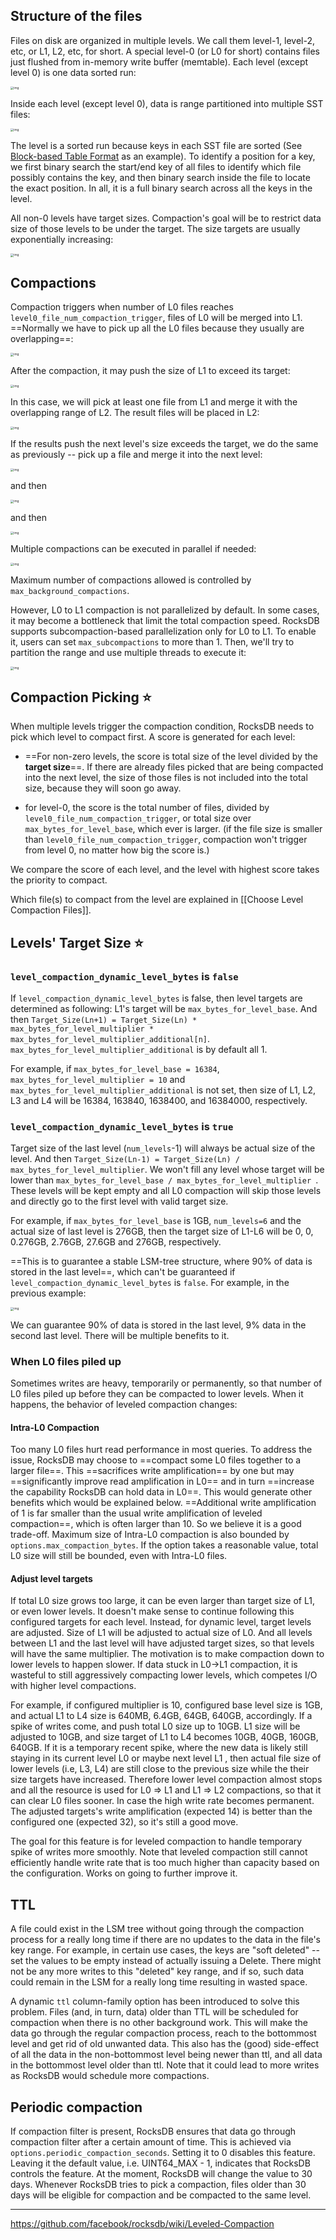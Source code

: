 ## Structure of the files
Files on disk are organized in multiple levels. We call them level-1, level-2, etc, or L1, L2, etc, for short. A special level-0 (or L0 for short) contains files just flushed from in-memory write buffer (memtable). Each level (except level 0) is one data sorted run:

<img src="https://littleneko.oss-cn-beijing.aliyuncs.com/img/level_structure.png" alt="img" style="zoom: 33%;" />

Inside each level (except level 0), data is range partitioned into multiple SST files:

<img src="https://littleneko.oss-cn-beijing.aliyuncs.com/img/level_files.png" alt="img" style="zoom:33%;" />

The level is a sorted run because keys in each SST file are sorted (See [Block-based Table Format](https://github.com/facebook/rocksdb/wiki/Rocksdb-BlockBasedTable-Format) as an example). To identify a position for a key, we first binary search the start/end key of all files to identify which file possibly contains the key, and then binary search inside the file to locate the exact position. In all, it is a full binary search across all the keys in the level.

All non-0 levels have target sizes. Compaction's goal will be to restrict data size of those levels to be under the target. The size targets are usually exponentially increasing:

<img src="https://littleneko.oss-cn-beijing.aliyuncs.com/img/level_targets.png" alt="img" style="zoom:33%;" />

## Compactions
Compaction triggers when number of L0 files reaches `level0_file_num_compaction_trigger`, files of L0 will be merged into L1. ==Normally we have to pick up all the L0 files because they usually are overlapping==:

<img src="https://littleneko.oss-cn-beijing.aliyuncs.com/img/pre_l0_compaction.png" alt="img" style="zoom:33%;" />

After the compaction, it may push the size of L1 to exceed its target:

<img src="https://littleneko.oss-cn-beijing.aliyuncs.com/img/post_l0_compaction.png" alt="img" style="zoom:33%;" />

In this case, we will pick at least one file from L1 and merge it with the overlapping range of L2. The result files will be placed in L2:

<img src="https://littleneko.oss-cn-beijing.aliyuncs.com/img/pre_l1_compaction.png" alt="img" style="zoom:33%;" />

If the results push the next level's size exceeds the target, we do the same as previously -- pick up a file and merge it into the next level:

<img src="https://littleneko.oss-cn-beijing.aliyuncs.com/img/post_l1_compaction.png" alt="img" style="zoom:33%;" />

and then

<img src="https://littleneko.oss-cn-beijing.aliyuncs.com/img/pre_l2_compaction.png" alt="img" style="zoom:33%;" />

and then

<img src="https://littleneko.oss-cn-beijing.aliyuncs.com/img/post_l2_compaction.png" alt="img" style="zoom:33%;" />

Multiple compactions can be executed in parallel if needed:

<img src="https://littleneko.oss-cn-beijing.aliyuncs.com/img/multi_thread_compaction.png" alt="img" style="zoom:33%;" />

Maximum number of compactions allowed is controlled by `max_background_compactions`.

However, L0 to L1 compaction is not parallelized by default. In some cases, it may become a bottleneck that limit the total compaction speed. RocksDB supports subcompaction-based parallelization only for L0 to L1. To enable it, users can set `max_subcompactions` to more than 1. Then, we'll try to partition the range and use multiple threads to execute it:

<img src="https://littleneko.oss-cn-beijing.aliyuncs.com/img/subcompaction.png" alt="img" style="zoom:33%;" />

## Compaction Picking ⭐️
When multiple levels trigger the compaction condition, RocksDB needs to pick which level to compact first. A score is generated for each level:

* ==For non-zero levels, the score is total size of the level divided by the **target size**==. If there are already files picked that are being compacted into the next level, the size of those files is not included into the total size, because they will soon go away.

* for level-0, the score is the total number of files, divided by `level0_file_num_compaction_trigger`, or total size over `max_bytes_for_level_base`, which ever is larger. (if the file size is smaller than `level0_file_num_compaction_trigger`, compaction won't trigger from level 0, no matter how big the score is.)

We compare the score of each level, and the level with highest score takes the priority to compact.

Which file(s) to compact from the level are explained in [[Choose Level Compaction Files]].

## Levels' Target Size ⭐️
### `level_compaction_dynamic_level_bytes` is `false`
If `level_compaction_dynamic_level_bytes` is false, then level targets are determined as following: L1's target will be `max_bytes_for_level_base`. And then `Target_Size(Ln+1) = Target_Size(Ln) * max_bytes_for_level_multiplier * max_bytes_for_level_multiplier_additional[n]`. `max_bytes_for_level_multiplier_additional` is by default all 1.

For example, if `max_bytes_for_level_base = 16384`, `max_bytes_for_level_multiplier = 10` and `max_bytes_for_level_multiplier_additional` is not set, then size of L1, L2, L3 and L4 will be 16384, 163840, 1638400, and 16384000, respectively.  

### `level_compaction_dynamic_level_bytes` is `true`
Target size of the last level (`num_levels`-1) will always be actual size of the level. And then `Target_Size(Ln-1) = Target_Size(Ln) / max_bytes_for_level_multiplier`. We won't fill any level whose target will be lower than `max_bytes_for_level_base / max_bytes_for_level_multiplier `. These levels will be kept empty and all L0 compaction will skip those levels and directly go to the first level with valid target size.

For example, if `max_bytes_for_level_base` is 1GB, `num_levels=6` and the actual size of last level is 276GB, then the target size of L1-L6 will be 0, 0, 0.276GB, 2.76GB, 27.6GB and 276GB, respectively.

==This is to guarantee a stable LSM-tree structure, where 90% of data is stored in the last level==, which can't be guaranteed if `level_compaction_dynamic_level_bytes` is `false`. For example, in the previous example:

<img src="https://littleneko.oss-cn-beijing.aliyuncs.com/img/dynamic_level.png" alt="img" style="zoom:33%;" />

We can guarantee 90% of data is stored in the last level, 9% data in the second last level. There will be multiple benefits to it. 

### When L0 files piled up
Sometimes writes are heavy, temporarily or permanently, so that number of L0 files piled up before they can be compacted to lower levels. When it happens, the behavior of leveled compaction changes:
#### Intra-L0 Compaction
Too many L0 files hurt read performance in most queries. To address the issue, RocksDB may choose to ==compact some L0 files together to a larger file==. This ==sacrifices write amplification== by one but may ==significantly improve read amplification in L0== and in turn ==increase the capability RocksDB can hold data in L0==. This would generate other benefits which would be explained below. ==Additional write amplification of 1 is far smaller than the usual write amplification of leveled compaction==, which is often larger than 10. So we believe it is a good trade-off.
Maximum size of Intra-L0 compaction is also bounded by `options.max_compaction_bytes`. If the option takes a reasonable value, total L0 size will still be bounded, even with Intra-L0 files.

#### Adjust level targets
If total L0 size grows too large, it can be even larger than target size of L1, or even lower levels. It doesn't make sense to continue following this configured targets for each level. Instead, for dynamic level, target levels are adjusted. Size of L1 will be adjusted to actual size of L0. And all levels between L1 and the last level will have adjusted target sizes, so that levels will have the same multiplier. The motivation is to make compaction down to lower levels to happen slower. If data stuck in L0->L1 compaction, it is wasteful to still aggressively compacting lower levels, which competes I/O with higher level compactions.

For example, if configured multiplier is 10, configured base level size is 1GB, and actual L1 to L4 size is 640MB, 6.4GB, 64GB, 640GB, accordingly. If a spike of writes come, and push total L0 size up to 10GB. L1 size will be adjusted to 10GB, and size target of L1 to L4 becomes 10GB, 40GB, 160GB, 640GB. If it is a temporary recent spike, where the new data is likely still staying in its current level L0 or maybe next level L1 , then actual file size of lower levels (i.e, L3, L4) are still close to the previous size while the their size targets have increased. Therefore lower level compaction almost stops and all the resource is used for L0 => L1 and L1 => L2 compactions, so that it can clear L0 files sooner. In case the high write rate becomes permanent. The adjusted targets's write amplification (expected 14) is better than the configured one (expected 32), so it's still a good move.

The goal for this feature is for leveled compaction to handle temporary spike of writes more smoothly. Note that leveled compaction still cannot efficiently handle write rate that is too much higher than capacity based on the configuration. Works on going to further improve it.

## TTL
A file could exist in the LSM tree without going through the compaction process for a really long time if there are no updates to the data in the file's key range. For example, in certain use cases, the keys are "soft deleted" -- set the values to be empty instead of actually issuing a Delete. There might not be any more writes to this "deleted" key range, and if so, such data could remain in the LSM for a really long time resulting in wasted space.

A dynamic `ttl` column-family option has been introduced to solve this problem. Files (and, in turn, data) older than TTL will be scheduled for compaction when there is no other background work. This will make the data go through the regular compaction process, reach to the bottommost level and get rid of old unwanted data.
This also has the (good) side-effect of all the data in the non-bottommost level being newer than ttl, and all data in the bottommost level older than ttl. Note that it could lead to more writes as RocksDB would schedule more compactions.

## Periodic compaction
If compaction filter is present, RocksDB ensures that data go through compaction filter after a certain amount of time. This is achieved via `options.periodic_compaction_seconds`. Setting it to 0 disables this feature. Leaving it the default value, i.e. UINT64_MAX - 1, indicates that RocksDB controls the feature. At the moment, RocksDB will change the value to 30 days. Whenever RocksDB tries to pick a compaction, files older than 30 days will be eligible for compaction and be compacted to the same level.



---

https://github.com/facebook/rocksdb/wiki/Leveled-Compaction